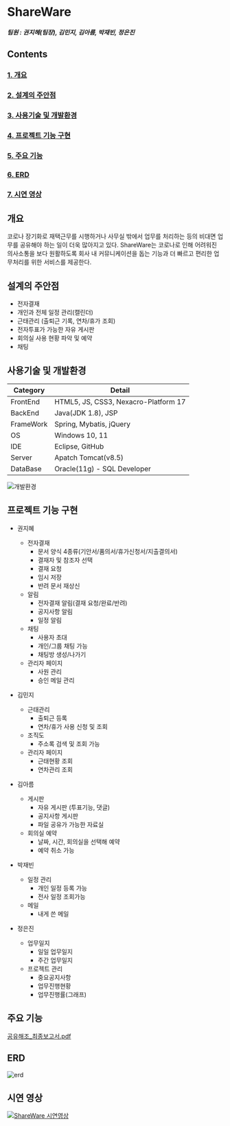 # ShareWare
##### 팀원 : 권지혜(팀장), 김민지, 김아름, 박재빈, 정은진 


## Contents
### [1. 개요](#개요)
### [2. 설계의 주안점](#설계의-주안점)
### [3. 사용기술 및 개발환경](#사용기술-및-개발환경)
### [4. 프로젝트 기능 구현](#프로젝트-기능-구현)
### [5. 주요 기능](#주요-기능)
### [6. ERD](#ERD)
### [7. 시연 영상](#시연-영상)

## 개요
코로나 장기화로 재택근무를 시행하거나 사무실 밖에서 업무를 처리하는 등의 비대면 업무를 공유해야 하는 일이 더욱 많아지고
있다. ShareWare는 코로나로 인해 어려워진 의사소통을 보다 원활하도록 회사 내 커뮤니케이션을 돕는 기능과 더 빠르고 편리한 
업무처리를 위한 서비스를 제공한다. 


## 설계의 주안점
* 전자결재
* 개인과 전체 일정 관리(캘린더) 
* 근태관리 (출퇴근 기록, 연차/휴가 조회)
* 전자투표가 가능한 자유 게시판 
* 회의실 사용 현황 파악 및 예약 
* 채팅

## 사용기술 및 개발환경
|Category | Detail |
| ------- | ------ |
| FrontEnd | HTML5, JS, CSS3, Nexacro-Platform 17|
| BackEnd  | Java(JDK 1.8), JSP |
| FrameWork| Spring, Mybatis, jQuery |
| OS       | Windows 10, 11 |
| IDE      | Eclipse, GitHub |
| Server   | Apatch Tomcat(v8.5) |
| DataBase | Oracle(11g) - SQL Developer |

![개발환경](https://user-images.githubusercontent.com/97680096/171772108-c4f928bc-284b-4f08-8d0a-3e599c5d567d.png)

## 프로젝트 기능 구현
* 권지혜
  + 전자결재 
    + 문서 양식 4종류(기안서/품의서/휴가신청서/지출결의서)
    + 결재자 및 참조자 선택
    + 결재 요청
    + 임시 저장
    + 반려 문서 재상신
  + 알림
    + 전자결재 알림(결재 요청/완료/반려)
    + 공지사항 알림
    + 일정 알림
  + 채팅 
    + 사용자 초대
    + 개인/그룹 채팅 가능
    + 채팅방 생성/나가기
  + 관리자 페이지
    +  사원 관리
    +  승인 메일 관리
  
* 김민지
  + 근태관리 
     + 출퇴근 등록
     + 연차/휴가 사용 신청 및 조회
  + 조직도
     + 주소록 검색 및 조회 가능  
  + 관리자 페이지
     + 근태현황 조회
     + 연차관리 조회

* 김아름 
  + 게시판 
     + 자유 게시판 (투표기능, 댓글) 
     + 공지사항 게시판 
     + 파일 공유가 가능한 자료실 
  + 회의실 예약
     + 날짜, 시간, 회의실을 선택해 예약
     + 예약 취소 가능

 * 박재빈 
   + 일정 관리 
     + 개인 일정 등록 가능
     + 전사 일정 조회가능 
   + 메일 
     + 내게 쓴 메일 
 
 * 정은진
   + 업무일지 
     + 일일 업무일지 
     + 주간 업무일지 
   + 프로젝트 관리 
     + 중요공지사항
     + 업무진행현황 
     + 업무진행률(그래프)

## 주요 기능
[공유해조_최종보고서.pdf](https://github.com/1129khNexapring/ShareWare/files/8841917/1._.pdf)

## ERD
![erd](https://user-images.githubusercontent.com/97680096/171777191-c342807c-3b1a-4cd6-ace8-cbd9e7108e6c.png)

## 시연 영상
[![ShareWare 시연영상](https://img.youtube.com/vi/7Bx2yFBbJY8/0.jpg)](https://youtu.be/7Bx2yFBbJY8)
